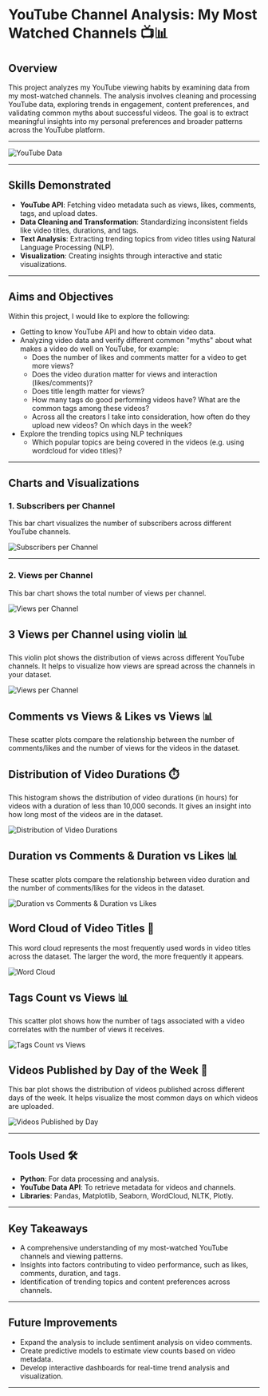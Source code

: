 # **YouTube Channel Analysis: My Most Watched Channels** 📺📊  

## **Overview**  
This project analyzes my YouTube viewing habits by examining data from my most-watched channels. The analysis involves cleaning and processing YouTube data, exploring trends in engagement, content preferences, and validating common myths about successful videos. The goal is to extract meaningful insights into my personal preferences and broader patterns across the YouTube platform.  

---  

![YouTube Data](https://github.com/Naveennnkumar-Bit/My-YouTube-Watch-Habits/blob/main/YT.jpeg)

---  

## **Skills Demonstrated**  
- **YouTube API**: Fetching video metadata such as views, likes, comments, tags, and upload dates.  
- **Data Cleaning and Transformation**: Standardizing inconsistent fields like video titles, durations, and tags.  
- **Text Analysis**: Extracting trending topics from video titles using Natural Language Processing (NLP).  
- **Visualization**: Creating insights through interactive and static visualizations.  

---  

## **Aims and Objectives**  

Within this project, I would like to explore the following:

- Getting to know YouTube API and how to obtain video data.
- Analyzing video data and verify different common "myths" about what makes a video do well on YouTube, for example:
    - Does the number of likes and comments matter for a video to get more views?
    - Does the video duration matter for views and interaction (likes/comments)?
    - Does title length matter for views?
    - How many tags do good performing videos have? What are the common tags among these videos?
    - Across all the creators I take into consideration, how often do they upload new videos? On which days in the week?
- Explore the trending topics using NLP techniques
    - Which popular topics are being covered in the videos (e.g. using wordcloud for video titles)?

---

## **Charts and Visualizations**  

### **1. Subscribers per Channel**  
This bar chart visualizes the number of subscribers across different YouTube channels.  

![Subscribers per Channel](https://github.com/Naveennnkumar-Bit/My-YouTube-Watch-Habits/blob/main/charts/SPC.png)

---

### **2. Views per Channel**  
This bar chart shows the total number of views per channel.  

![Views per Channel](https://github.com/Naveennnkumar-Bit/My-YouTube-Watch-Habits/blob/main/charts/VPC.png)

## **3 Views per Channel using violin** 📊  
This violin plot shows the distribution of views across different YouTube channels. It helps to visualize how views are spread across the channels in your dataset.

![Views per Channel](https://github.com/Naveennnkumar-Bit/My-YouTube-Watch-Habits/blob/main/charts/VVPC.png)

## **Comments vs Views & Likes vs Views** 📊  
These scatter plots compare the relationship between the number of comments/likes and the number of views for the videos in the dataset.

## **Distribution of Video Durations** ⏱️  
This histogram shows the distribution of video durations (in hours) for videos with a duration of less than 10,000 seconds. It gives an insight into how long most of the videos are in the dataset.

![Distribution of Video Durations](https://github.com/Naveennnkumar-Bit/My-YouTube-Watch-Habits/blob/main/charts/DISTOFVDHR.png)

## **Duration vs Comments & Duration vs Likes** 📊  
These scatter plots compare the relationship between video duration and the number of comments/likes for the videos in the dataset.

![Duration vs Comments & Duration vs Likes](https://github.com/Naveennnkumar-Bit/My-YouTube-Watch-Habits/blob/main/charts/DSS.png)

## **Word Cloud of Video Titles** 💬  
This word cloud represents the most frequently used words in video titles across the dataset. The larger the word, the more frequently it appears.

![Word Cloud](https://github.com/Naveennnkumar-Bit/My-YouTube-Watch-Habits/blob/main/charts/WC.png)


## **Tags Count vs Views** 📊  
This scatter plot shows how the number of tags associated with a video correlates with the number of views it receives.

![Tags Count vs Views](https://github.com/Naveennnkumar-Bit/My-YouTube-Watch-Habits/blob/main/charts/NTNV.png)

## **Videos Published by Day of the Week** 📅  
This bar plot shows the distribution of videos published across different days of the week. It helps visualize the most common days on which videos are uploaded.

![Videos Published by Day](https://github.com/Naveennnkumar-Bit/My-YouTube-Watch-Habits/blob/main/charts/DOW.png)

---

## **Tools Used** 🛠️  
- **Python**: For data processing and analysis.  
- **YouTube Data API**: To retrieve metadata for videos and channels.  
- **Libraries**: Pandas, Matplotlib, Seaborn, WordCloud, NLTK, Plotly.  

---  

## **Key Takeaways**  
- A comprehensive understanding of my most-watched YouTube channels and viewing patterns.  
- Insights into factors contributing to video performance, such as likes, comments, duration, and tags.  
- Identification of trending topics and content preferences across channels.  

---  

## **Future Improvements**  
- Expand the analysis to include sentiment analysis on video comments.  
- Create predictive models to estimate view counts based on video metadata.  
- Develop interactive dashboards for real-time trend analysis and visualization.  

---  
